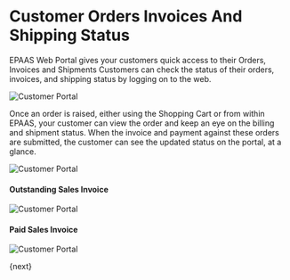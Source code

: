 <!-- add-breadcrumbs -->
# Customer Orders Invoices And Shipping Status

EPAAS Web Portal gives your customers quick access to their Orders, Invoices and Shipments Customers can check the status of their orders, invoices, and shipping status by logging on to the web.

<img class="screenshot" alt="Customer Portal" src="{{docs_base_url}}/assets/img/website/portal-menu.png">

Once an order is raised, either using the Shopping Cart or from within EPAAS, your customer can view the order and keep an eye on the billing and shipment status. When the invoice and payment against these orders are submitted, the customer can see the updated status on the portal, at a glance.

<img class="screenshot" alt="Customer Portal" src="{{docs_base_url}}/assets/img/website/website-login.png">

#### Outstanding Sales Invoice

<img class="screenshot" alt="Customer Portal" src="{{docs_base_url}}/assets/img/website/invoice-unpaid.png">

#### Paid Sales Invoice

<img class="screenshot" alt="Customer Portal" src="{{docs_base_url}}/assets/img/website/invoice-paid.png">

{next}